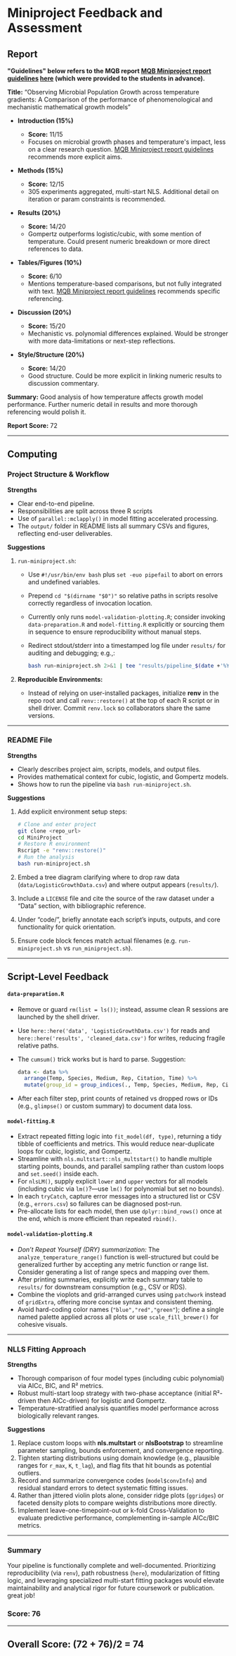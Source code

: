 # Miniproject Feedback and Assessment

## Report

**"Guidelines" below refers to the MQB report [MQB Miniproject report guidelines](https://mulquabio.github.io/MQB/notebooks/Appendix-MiniProj.html#the-report) [here](https://mulquabio.github.io/MQB/notebooks/Appendix-MiniProj.html) (which were provided to the students in advance).**


**Title:** “Observing Microbial Population Growth across temperature gradients: A Comparison of the performance of phenomenological and mechanistic mathematical growth models”

- **Introduction (15%)**  
  - **Score:** 11/15  
  - Focuses on microbial growth phases and temperature's impact, less on a clear research question. [MQB Miniproject report guidelines](https://mulquabio.github.io/MQB/notebooks/Appendix-MiniProj.html#the-report) recommends more explicit aims.

- **Methods (15%)**  
  - **Score:** 12/15  
  - 305 experiments aggregated, multi-start NLS. Additional detail on iteration or param constraints is recommended.

- **Results (20%)**  
  - **Score:** 14/20  
  - Gompertz outperforms logistic/cubic, with some mention of temperature. Could present numeric breakdown or more direct references to data.

- **Tables/Figures (10%)**  
  - **Score:** 6/10  
  - Mentions temperature-based comparisons, but not fully integrated with text. [MQB Miniproject report guidelines](https://mulquabio.github.io/MQB/notebooks/Appendix-MiniProj.html#the-report) recommends specific referencing.

- **Discussion (20%)**  
  - **Score:** 15/20  
  - Mechanistic vs. polynomial differences explained. Would be stronger with more data-limitations or next-step reflections.

- **Style/Structure (20%)**  
  - **Score:** 14/20  
  - Good structure. Could be more explicit in linking numeric results to discussion commentary.

**Summary:** Good analysis of how temperature affects growth model performance. Further numeric detail in results and more thorough referencing would polish it.

**Report Score:** 72

---

## Computing
### Project Structure & Workflow

**Strengths**

* Clear end-to-end pipeline.
* Responsibilities are split across three R scripts
* Use of `parallel::mclapply()` in model fitting accelerated processing.
* The `output/` folder in README lists all summary CSVs and figures, reflecting end-user deliverables.

**Suggestions**

1. `run-miniproject.sh`:

   * Use `#!/usr/bin/env bash` plus `set -euo pipefail` to abort on errors and undefined variables.
   * Prepend `cd "$(dirname "$0")"` so relative paths in scripts resolve correctly regardless of invocation location.
   * Currently only runs `model-validation-plotting.R`; consider invoking `data-preparation.R` and `model-fitting.R` explicitly or sourcing them in sequence to ensure reproducibility without manual steps.
   * Redirect stdout/stderr into a timestamped log file under `results/` for auditing and debugging; e.g.,:

     ```bash
     bash run-miniproject.sh 2>&1 | tee "results/pipeline_$(date +'%Y%m%d_%H%M').log"
     ```

2. **Reproducible Environments:**

   * Instead of relying on user-installed packages, initialize **renv** in the repo root and call `renv::restore()` at the top of each R script or in shell driver. Commit `renv.lock` so collaborators share the same versions.

---

### README File

**Strengths**

* Clearly describes project aim, scripts, models, and output files.
* Provides mathematical context for cubic, logistic, and Gompertz models.
* Shows how to run the pipeline via `bash run-miniproject.sh`.

**Suggestions**

1. Add explicit environment setup steps:

   ```bash
   # Clone and enter project
   git clone <repo_url>
   cd MiniProject
   # Restore R environment
   Rscript -e "renv::restore()"
   # Run the analysis
   bash run-miniproject.sh
   ```
2. Embed a tree diagram clarifying where to drop raw data (`data/LogisticGrowthData.csv`) and where output appears (`results/`).
3. Include a `LICENSE` file and cite the source of the raw dataset under a “Data” section, with bibliographic reference.
4. Under “code/”, briefly annotate each script’s inputs, outputs, and core functionality for quick orientation.
5. Ensure code block fences match actual filenames (e.g. `run-miniproject.sh` vs `run_miniproject.sh`).

---

## Script-Level Feedback

####  `data-preparation.R`

* Remove or guard `rm(list = ls())`; instead, assume clean R sessions are launched by the shell driver.
* Use `here::here('data', 'LogisticGrowthData.csv')` for reads and `here::here('results', 'cleaned_data.csv')` for writes, reducing fragile relative paths.
* The `cumsum()` trick works but is hard to parse. Suggestion: 

  ```r
  data <- data %>%
    arrange(Temp, Species, Medium, Rep, Citation, Time) %>%
    mutate(group_id = group_indices(., Temp, Species, Medium, Rep, Citation))
  ```
* After each filter step, print counts of retained vs dropped rows or IDs (e.g., `glimpse()` or custom summary) to document data loss.

####  `model-fitting.R`

* Extract repeated fitting logic into `fit_model(df, type)`, returning a tidy tibble of coefficients and metrics. This would reduce near-duplicate loops for cubic, logistic, and Gompertz.
* Streamline with `nls.multstart::nls_multstart()` to handle multiple starting points, bounds, and parallel sampling rather than custom loops and `set.seed()` inside each.
* For `nlsLM()`, supply explicit `lower` and `upper` vectors for all models (including cubic via `lm()`?—use `lm()` for polynomial but set no bounds).
* In each `tryCatch`, capture error messages into a structured list or CSV (e.g., `errors.csv`) so failures can be diagnosed post-run.
* Pre-allocate lists for each model, then use `dplyr::bind_rows()` once at the end, which is more efficient than repeated `rbind()`.

#### `model-validation-plotting.R`

* *Don’t Repeat Yourself (DRY) summarization:* The `analyze_temperature_range()` function is well-structured but could be generalized further by accepting any metric function or range list. Consider generating a list of range specs and mapping over them.
* After printing summaries, explicitly write each summary table to `results/` for downstream consumption (e.g., CSV or RDS).
* Combine the vioplots and grid-arranged curves using `patchwork` instead of `gridExtra`, offering more concise syntax and consistent theming.
* Avoid hard-coding color names (`"blue","red","green"`); define a single named palette applied across all plots or use `scale_fill_brewer()` for cohesive visuals.

---

### NLLS Fitting Approach

**Strengths**

* Thorough comparison of four model types (including cubic polynomial) via AICc, BIC, and R² metrics.
* Robust multi-start loop strategy with two-phase acceptance (initial R²-driven then AICc-driven) for logistic and Gompertz.
* Temperature-stratified analysis quantifies model performance across biologically relevant ranges.

**Suggestions**

1. Replace custom loops with **nls.multstart** or **nlsBootstrap** to streamline parameter sampling, bounds enforcement, and convergence reporting.
2. Tighten starting distributions using domain knowledge (e.g., plausible ranges for `r_max`, `K`, `t_lag`), and flag fits that hit bounds as potential outliers.
3. Record and summarize convergence codes (`model$convInfo`) and residual standard errors to detect systematic fitting issues.
4. Rather than jittered violin plots alone, consider ridge plots (`ggridges`) or faceted density plots to compare weights distributions more directly.
5. Implement leave-one-timepoint-out or k-fold Cross-Validation to evaluate predictive performance, complementing in-sample AICc/BIC metrics.

---

### Summary

Your pipeline is functionally complete and well-documented. Prioritizing reproducibility (via `renv`), path robustness (`here`), modularization of fitting logic, and leveraging specialized multi-start fitting packages would elevate maintainability and analytical rigor for future coursework or publication. great job!

### **Score: 76**

---

## Overall Score: (72 + 76)/2 = 74